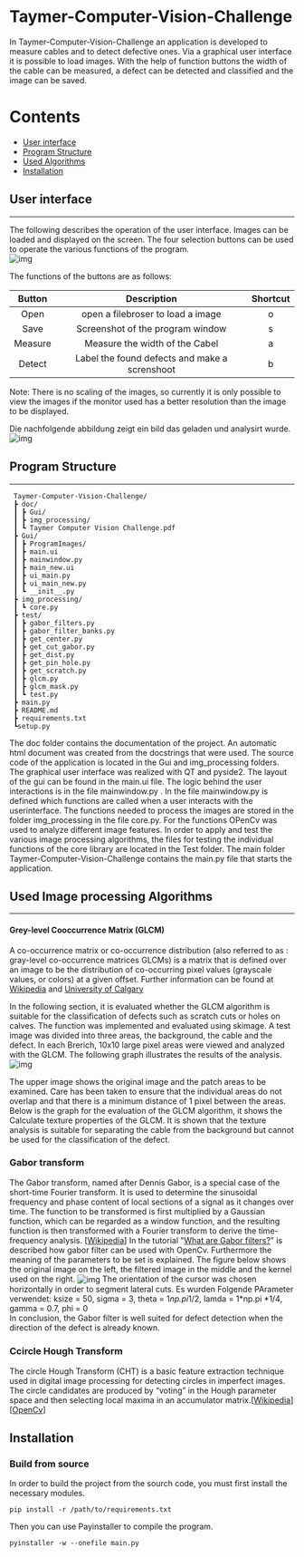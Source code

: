 # Taymer-Computer-Vision-Challenge



     
In Taymer-Computer-Vision-Challenge an application is developed to measure cables and to detect defective ones. Via a graphical user interface it is possible to load images. With the help of function buttons the width of the cable can be measured, a defect can be detected and classified and the image can be saved.


Contents
========

 * [User interface](#user-interface)
 * [Program Structure](#program-structure)
 * [Used Algorithms](#used-algorithms)
 * [Installation](#installation)
 <!--- * [Installation](#installation) --->

## User interface
---
The following describes the operation of the user interface. Images can be loaded and displayed on the screen. The four selection buttons can be used to operate the various functions of the program.  
<img src="https://github.com/JoMe92/Taymer-Computer-Vision-Challenge/blob/main/Output%20Images/GUI.png" align="center"
     alt="img" >

The functions of the buttons are as follows:

Button | Description |Shortcut
| :---: | :---: | :---:
Open  | open a filebroser to load a image | o
Save  | Screenshot of the program window  | s
Measure  | Measure the width of the Cabel | a
Detect  | Label the found defects and make a screnshoot | b

Note:
There is no scaling of the images, so currently it is only possible to view the images if the monitor used has a better resolution than the image to be displayed.

Die nachfolgende abbildung zeigt ein bild das geladen und analysirt wurde.
<img src="https://github.com/JoMe92/Taymer-Computer-Vision-Challenge/blob/main/Output%20Images/GUI01.jpg" align="center"
     alt="img" >


## Program Structure
---

     Taymer-Computer-Vision-Challenge/
     ┣ doc/
     ┃ ┣ Gui/
     ┃ ┣ img_processing/
     ┃ ┗ Taymer Computer Vision Challenge.pdf
     ┣ Gui/
     ┃ ┣ ProgramImages/
     ┃ ┣ main.ui
     ┃ ┣ mainwindow.py
     ┃ ┣ main_new.ui
     ┃ ┣ ui_main.py
     ┃ ┣ ui_main_new.py
     ┃ ┗ __init__.py
     ┣ img_processing/
     ┃ ┗ core.py
     ┣ test/
     ┃ ┣ gabor_filters.py
     ┃ ┣ gabor_filter_banks.py
     ┃ ┣ get_center.py
     ┃ ┣ get_cut_gabor.py
     ┃ ┣ get_dist.py
     ┃ ┣ get_pin_hole.py
     ┃ ┣ get_scratch.py
     ┃ ┣ glcm.py
     ┃ ┣ glcm_mask.py
     ┃ ┗ test.py
     ┣ main.py
     ┣ README.md
     ┣ requirements.txt
     ┗setup.py
          


The doc folder contains the documentation of the project. An automatic html document was created from the docstrings that were used. The source code of the application is located in the Gui and img_processing folders. The graphical user interface was realized with QT and pyside2. The layout of the gui can be found in the main.ui file. The logic behind the user interactions is in the file mainwindow.py . In the file mainwindow.py is defined which functions are called when a user interacts with the userinterface. The functions needed to process the images are stored in the folder img_processing in the file core.py. For the functions OPenCv was used to analyze different image features. In order to apply and test the various image processing algorithms, the files for testing the individual functions of the core library are located in the Test folder. The main folder Taymer-Computer-Vision-Challenge contains the main.py file that starts the application.


## Used Image processing Algorithms 
---

#### Grey-level Cooccurrence Matrix (GLCM)
A co-occurrence matrix or co-occurrence distribution (also referred to as : gray-level co-occurrence matrices GLCMs) is a matrix that is defined over an image to be the distribution of co-occurring pixel values (grayscale values, or colors) at a given offset. Further information can be found at 
[Wikipedia](https://en.wikipedia.org/wiki/Co-occurrence_matrix) and 
[University of Calgary](https://prism.ucalgary.ca/handle/1880/51900)

In the following section, it is evaluated whether the GLCM algorithm is suitable for the classification of defects such as scratch cuts or holes on calves. The function was implemented and evaluated using skimage. A test image was divided into three areas, the background, the cable and the defect. In each Brerich, 10x10 large pixel areas were viewed and analyzed with the GLCM. The following graph illustrates the results of the analysis.
<img src="https://github.com/JoMe92/Taymer-Computer-Vision-Challenge/blob/main/Output%20Images/glcm.png" align="center"
     alt="img" >
     
The upper image shows the original image and the patch areas to be examined. Care has been taken to ensure that the individual areas do not overlap and that there is a minimum distance of 1 pixel between the areas. Below is the graph for the evaluation of the GLCM algorithm, it shows the Calculate texture properties of the GLCM. It is shown that the texture analysis is suitable for separating the cable from the background but cannot be used for the classification of the defect.


### Gabor transform 
The Gabor transform, named after Dennis Gabor, is a special case of the short-time Fourier transform. It is used to determine the sinusoidal frequency and phase content of local sections of a signal as it changes over time. The function to be transformed is first multiplied by a Gaussian function, which can be regarded as a window function, and the resulting function is then transformed with a Fourier transform to derive the time-frequency analysis. [[Wikipedia](https://en.wikipedia.org/wiki/Gabor_transform)]
In the tutorial "[What are Gabor filters?](https://www.youtube.com/watch?v=QEz4bG9P3Qs)" is described how gabor filter can be used with OpenCv. Furthermore the meaning of the parameters to be set is explained. The figure below shows the original image on the left, the filtered image in the middle and the kernel used on the right.
<img src="https://github.com/JoMe92/Taymer-Computer-Vision-Challenge/blob/main/Output%20Images/horizontal Gabor filter.png" align="center"
     alt="img" >
The orientation of the cursor was chosen horizontally in order to segment lateral cuts. Es wurden Folgende PArameter verwendet: ksize = 50, sigma = 3, theta = 1*np.pi*1/2, lamda = 1*np.pi *1/4, gamma = 0.7, phi = 0  
In conclusion, the Gabor filter is well suited for defect detection when the direction of the defect is already known. 

###  Ccircle Hough Transform
The circle Hough Transform (CHT) is a basic feature extraction technique used in digital image processing for detecting circles in imperfect images. The circle candidates are produced by “voting” in the Hough parameter space and then selecting local maxima in an accumulator matrix.[[Wikipedia](https://en.wikipedia.org/wiki/Circle_Hough_Transform)] [[OpenCv](https://docs.opencv.org/3.4/dd/d1a/group__imgproc__feature.html#ga47849c3be0d0406ad3ca45db65a25d2d)]



##  Installation

### Build from source

In order to build the project from the sourch code, you must first install the necessary modules.

```
pip install -r /path/to/requirements.txt
```
Then you can use Payinstaller to compile the program.
```
pyinstaller -w --onefile main.py
```
